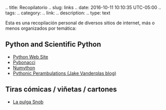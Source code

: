 .. title: Recopilatorio
.. slug: links
.. date: 2016-10-11 10:10:35 UTC-05:00
.. tags: 
.. category: 
.. link: 
.. description: 
.. type: text

Esta es una recopilación personal de diversos sitios de internet, más o menos organizados por temática:

## Python and Scientific Python

* [Python Web Site](https://www.python.org/)
* [Pybonacci](http://pybonacci.org/)
* [Numython](https://numython.github.io/)
* [Pythonic Perambulations (Jake Vanderplas blog)](http://jakevdp.github.io/)


## Tiras cómicas / viñetas / cartones

* [La pulga Snob](http://www.lapulgasnob.com/)



